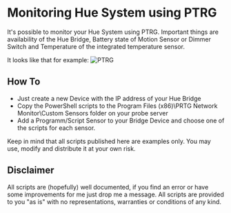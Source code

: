 # Monitoring Hue System using PTRG
It's possible to monitor your Hue System using PTRG. Important things are availability of the Hue Bridge, Battery state of Motion Sensor or Dimmer Switch and Temperature of the integrated temperature sensor.

It looks like that for example:
![PTRG](https://thomas-krampe.com/img/prtgmonitoring.png)

## How To
- Just create a new Device with the IP address of your Hue Bridge
- Copy the PowerShell scripts to the Program Files (x86)\PRTG Network Monitor\Custom Sensors folder on your probe server
- Add a Programm/Script Sensor to your Bridge Device and choose one of the scripts for each sensor.

Keep in mind that all scripts published here are examples only. You may use, modify and distribute it at your own risk.

## Disclaimer

All scripts are (hopefully) well documented, if you find an error or have some improvements for me just drop me a message. All scripts are provided to you "as is" with no representations, warranties or conditions of any kind.
